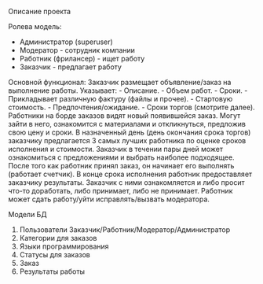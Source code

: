 Описание проекта

Ролева модель:
- Администратор (superuser)
- Модератор - сотрудник компании
- Работник (фрилансер) - ищет работу
- Заказчик - предлагает работу

Основной функционал:
    Заказчик размещает объявление/заказ на выполнение работы. Указывает:
        - Описание.
        - Объем работ.
        - Сроки.
        - Прикладывает различную фактуру (файлы и прочее).
        - Стартовую стоимость.
        - Предпочтения/ожидание.
        - Сроки торгов (смотрите далее).
    Работники на борде заказов видят новый появившейся заказ.
    Могут зайти в него, ознакомится с материалами и откликнуться,
предложив свою цену и сроки.
    В назначенный день (день окончания срока торгов) заказчику предлагается
3 самых лучших работника по оценке сроков исполнения и стоимости.
    Заказчик в течении пары дней может ознакомиться с предложениями и выбрать наиболее подходящее.\
    После того как работник принял заказ, он начинает его выполнять (работает счетчик).
    В конце срока исполнения работник предоставляет заказчику результаты.
 Заказчик с ними ознакомляется и либо просит что-то доработать, либо принимает, либо не принимает.
    Работник может сдать работу/уйти исправлять/вызвать модератора.

Модели БД
1. Пользователи Заказчик/Работник/Модератор/Администратор
2. Категории для заказов
3. Языки программирования
4. Статусы для заказов
5. Заказ
6. Результаты работы
